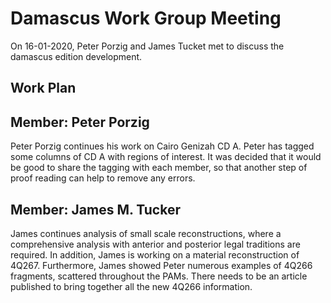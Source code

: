 # Damascus Work Group Meeting

On 16-01-2020, Peter Porzig and James Tucket met to discuss the damascus edition development.

## Work Plan

## Member: Peter Porzig

Peter Porzig continues his work on Cairo Genizah CD A. Peter has tagged some columns of CD A with regions of interest. It was decided that it would be good to share the tagging with each member, so that another step of proof reading can help to remove any errors.

## Member: James M. Tucker

James continues analysis of small scale reconstructions, where a comprehensive analysis with anterior and posterior legal traditions are required. In addition, James is working on a material reconstruction of 4Q267. Furthermore, James showed Peter numerous examples of 4Q266 fragments, scattered throughout the PAMs. There needs to be an article published to bring together all the new 4Q266 information.
